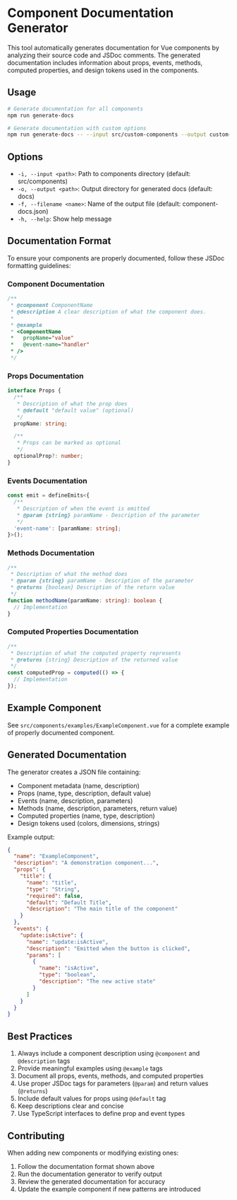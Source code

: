 # Component Documentation Generator

This tool automatically generates documentation for Vue components by analyzing their source code and JSDoc comments. The generated documentation includes information about props, events, methods, computed properties, and design tokens used in the components.

## Usage

```bash
# Generate documentation for all components
npm run generate-docs

# Generate documentation with custom options
npm run generate-docs -- --input src/custom-components --output custom-docs --filename api.json
```

## Options

- `-i, --input <path>`: Path to components directory (default: src/components)
- `-o, --output <path>`: Output directory for generated docs (default: docs)
- `-f, --filename <name>`: Name of the output file (default: component-docs.json)
- `-h, --help`: Show help message

## Documentation Format

To ensure your components are properly documented, follow these JSDoc formatting guidelines:

### Component Documentation

```typescript
/**
 * @component ComponentName
 * @description A clear description of what the component does.
 * 
 * @example
 * <ComponentName 
 *   propName="value"
 *   @event-name="handler"
 * />
 */
```

### Props Documentation

```typescript
interface Props {
  /**
   * Description of what the prop does
   * @default "default value" (optional)
   */
  propName: string;

  /**
   * Props can be marked as optional
   */
  optionalProp?: number;
}
```

### Events Documentation

```typescript
const emit = defineEmits<{
  /**
   * Description of when the event is emitted
   * @param {string} paramName - Description of the parameter
   */
  'event-name': [paramName: string];
}>();
```

### Methods Documentation

```typescript
/**
 * Description of what the method does
 * @param {string} paramName - Description of the parameter
 * @returns {boolean} Description of the return value
 */
function methodName(paramName: string): boolean {
  // Implementation
}
```

### Computed Properties Documentation

```typescript
/**
 * Description of what the computed property represents
 * @returns {string} Description of the returned value
 */
const computedProp = computed(() => {
  // Implementation
});
```

## Example Component

See `src/components/examples/ExampleComponent.vue` for a complete example of properly documented component.

## Generated Documentation

The generator creates a JSON file containing:

- Component metadata (name, description)
- Props (name, type, description, default value)
- Events (name, description, parameters)
- Methods (name, description, parameters, return value)
- Computed properties (name, type, description)
- Design tokens used (colors, dimensions, strings)

Example output:

```json
{
  "name": "ExampleComponent",
  "description": "A demonstration component...",
  "props": {
    "title": {
      "name": "title",
      "type": "String",
      "required": false,
      "default": "Default Title",
      "description": "The main title of the component"
    }
  },
  "events": {
    "update:isActive": {
      "name": "update:isActive",
      "description": "Emitted when the button is clicked",
      "params": [
        {
          "name": "isActive",
          "type": "boolean",
          "description": "The new active state"
        }
      ]
    }
  }
}
```

## Best Practices

1. Always include a component description using `@component` and `@description` tags
2. Provide meaningful examples using `@example` tags
3. Document all props, events, methods, and computed properties
4. Use proper JSDoc tags for parameters (`@param`) and return values (`@returns`)
5. Include default values for props using `@default` tag
6. Keep descriptions clear and concise
7. Use TypeScript interfaces to define prop and event types

## Contributing

When adding new components or modifying existing ones:

1. Follow the documentation format shown above
2. Run the documentation generator to verify output
3. Review the generated documentation for accuracy
4. Update the example component if new patterns are introduced 